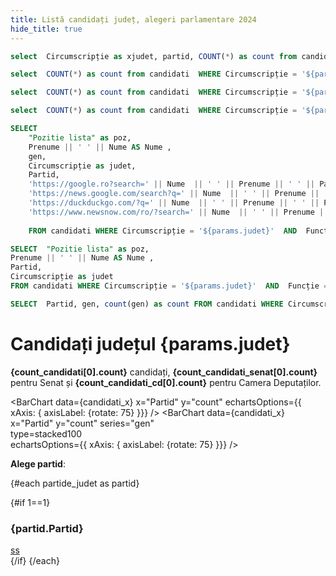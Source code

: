 ```yaml
---
title: Listă candidați județ, alegeri parlamentare 2024
hide_title: true
---
```


```sql partide_judet
select  Circumscripție as xjudet, partid, COUNT(*) as count from candidati  WHERE Circumscripție = '${params.judet}' AND partid NOT NULL GROUP BY Circumscripție, partid ORDER BY count DESC 
```

```sql count_candidati
select  COUNT(*) as count from candidati  WHERE Circumscripție = '${params.judet}'  
```

```sql count_candidati_cd
select  COUNT(*) as count from candidati  WHERE Circumscripție = '${params.judet}' AND Funcție = 'CD'
```

```sql count_candidati_senat
select  COUNT(*) as count from candidati  WHERE Circumscripție = '${params.judet}' AND Funcție = 'S'
```

```sql candidati_senat
SELECT  
    "Pozitie lista" as poz, 
    Prenume || ' ' || Nume AS Nume , 
    gen, 
    Circumscripție as judet,
    Partid,
    'https://google.ro?search=' || Nume  || ' ' || Prenume || ' ' || Partid || ' Senat'  AS G, 
    'https://news.google.com/search?q=' || Nume  || ' ' || Prenume || ' ' || Partid || '&hl=ro&gl=RO&ceid=RO:ro' AS gN,
    'https://duckduckgo.com/?q=' || Nume  || ' ' || Prenume || ' ' || Partid || '&kp=-2' AS DDG, 
    'https://www.newsnow.com/ro/?search=' || Nume  || ' ' || Prenume || ' ' || Partid || '&lang=ro' AS NN 
     
    FROM candidati WHERE Circumscripție = '${params.judet}'  AND  Funcție ='S'  ORDER BY "Pozitie lista" ASC
```

```sql candidati_cd
SELECT  "Pozitie lista" as poz, 
Prenume || ' ' || Nume AS Nume , 
Partid,
Circumscripție as judet
FROM candidati WHERE Circumscripție = '${params.judet}'  AND  Funcție ='CD'  ORDER BY "Pozitie lista" ASC
```

```sql candidati_x
SELECT  Partid, gen, count(gen) as count FROM candidati WHERE Circumscripție = '${params.judet}' group by Partid, gen

```

# Candidați județul **{params.judet}**
<Alert status="info">
<b>{count_candidati[0].count}</b> candidați, <b>{count_candidati_senat[0].count}</b> pentru Senat și <b>{count_candidati_cd[0].count}</b> pentru Camera Deputaților.
</Alert>


<BarChart data={candidati_x} x="Partid" y="count" echartsOptions={{ xAxis: { axisLabel: {rotate: 75}  }}}
/>
<BarChart data={candidati_x} x="Partid" y="count" series="gen"     
type=stacked100  
echartsOptions={{ xAxis: { axisLabel: {rotate: 75}  }}}
/>


**Alege partid**: <ListaPartide judet={params.judet} partide={partide_judet} />



 {#each partide_judet as partid}      


{#if 1==1}
  ### {partid.Partid}

<div class="flex">
    <div class="grow w-1">       
        <ListaCandidatiPartid xpartid={partid.Partid} xjudet={params.judet} candidati={candidati_senat} camera="senat" title="Senat" />
    </div>
    <div class="grow w-1">
        <ListaCandidatiPartid xpartid={partid.Partid} xjudet={params.judet} candidati={candidati_cd} camera="camera deputaților" title="Camera Deputaților" />
    </div>
 </div>

  <a href="/{params.judet}/{partid.Partid}" class="hover:bg-blue-500 hover:text-white px-1 hover:rounded-mx inline-block" >ss   
  </a>
 {/if}
{/each} 